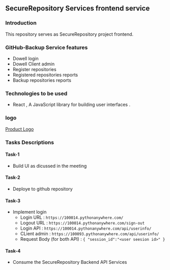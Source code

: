 ## SecureRepository Services frontend service
### Introduction
This repository serves as SecureRepository project frontend.
### GitHub-Backup Service features
- Dowell login
- Dowell Client admin
- Register repositories
- Registered repositories reports
- Backup repositories reports
### Technologies to be used
- React , A JavaScript library for building user interfaces .
### logo
[Product Logo](https://uxlivinglab.com/wp-content/uploads/2023/01/Living-Lab-Admin-2.png)
### Tasks Descriptions
#### Task-1
- Build UI as dicussed in the meeting
#### Task-2
- Deploye to github repository
#### Task-3
- Implement login 
    - Login URL : `https://100014.pythonanywhere.com/`
    - Logout URL : `https://100014.pythonanywhere.com/sign-out`
    - Login API : `https://100014.pythonanywhere.com/api/userinfo/`
    - CLient admin : `https://100093.pythonanywhere.com/api/userinfo/`
    - Request Body (for both API) :
            ```
            {
                "session_id":"<user seesion id>"
            }
            ```
#### Task-4 
- Consume the SecureRepository Backend API Services